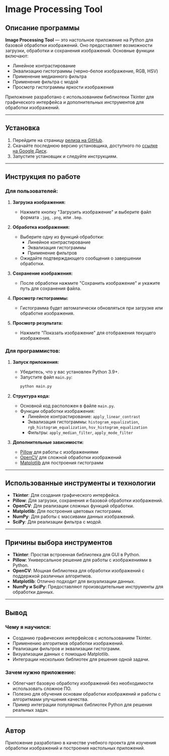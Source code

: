 # Image Processing Tool

## Описание программы
**Image Processing Tool** — это настольное приложение на Python для базовой обработки изображений. Оно предоставляет возможности загрузки, обработки и сохранения изображений. Основные функции включают:
- Линейное контрастирование
- Эквализацию гистограммы (черно-белое изображение, RGB, HSV)
- Применение медианного фильтра
- Применение фильтра с модой
- Просмотр гистограммы яркости изображения

Приложение разработано с использованием библиотеки Tkinter для графического интерфейса и дополнительных инструментов для обработки изображений.

---

## Установка

1. Перейдите на страницу [релиза на GitHub](https://github.com/shoksin/PCG-LAB3.git).
2. Скачайте последнюю версию установщика, доступного по [ссылке на Google Диск](https://drive.google.com/file/d/19bSd3YAwlArwv1WIf3ps0ygwCbIKPFFK/view?usp=sharing).
3. Запустите установщик и следуйте инструкциям.

---

## Инструкция по работе

### Для пользователей:
1. **Загрузка изображения:**
   - Нажмите кнопку "Загрузить изображение" и выберите файл формата `.jpg`, `.png`, или `.bmp`.

2. **Обработка изображения:**
   - Выберите одну из функций обработки:
     - Линейное контрастирование
     - Эквализация гистограммы
     - Применение фильтров
   - Ожидайте подтверждающего сообщения о завершении обработки.

3. **Сохранение изображения:**
   - После обработки нажмите "Сохранить изображение" и укажите путь для сохранения файла.

4. **Просмотр гистограммы:**
   - Гистограмма будет автоматически обновляться при загрузке или обработке изображения.

5. **Просмотр результата:**
   - Нажмите "Показать изображение" для отображения текущего изображения.

### Для программистов:
1. **Запуск приложения:**
   - Убедитесь, что у вас установлен Python 3.9+.
   - Запустите файл `main.py`:
     ```bash
     python main.py
     ```

2. **Структура кода:**
   - Основной код расположен в файле `main.py`.
   - Функции обработки изображения:
     - Линейное контрастирование: `apply_linear_contrast`
     - Эквализация гистограммы: `histogram_equalization`, `rgb_histogram_equalization`, `hsv_histogram_equalization`
     - Фильтры: `apply_median_filter`, `apply_mode_filter`

3. **Дополнительные зависимости:**
   - [Pillow](https://python-pillow.org/) для работы с изображениями
   - [OpenCV](https://opencv.org/) для сложной обработки изображений
   - [Matplotlib](https://matplotlib.org/) для построения гистограмм

---

## Использованные инструменты и технологии
- **Tkinter**: Для создания графического интерфейса.
- **Pillow**: Для загрузки, сохранения и базовой обработки изображений.
- **OpenCV**: Для реализации сложных функций обработки.
- **Matplotlib**: Для построения цветовых гистограмм.
- **NumPy**: Для работы с массивами данных изображений.
- **SciPy**: Для реализации фильтра с модой.

---

## Причины выбора инструментов
- **Tkinter**: Простая встроенная библиотека для GUI в Python.
- **Pillow**: Универсальное решение для работы с изображениями в Python.
- **OpenCV**: Мощная библиотека для обработки изображений с поддержкой различных алгоритмов.
- **Matplotlib**: Отлично подходит для визуализации данных.
- **NumPy и SciPy**: Предоставляют производительные инструменты для обработки данных.

---

## Вывод
### Чему я научился:
- Созданию графических интерфейсов с использованием Tkinter.
- Применению алгоритмов обработки изображений.
- Реализации фильтров и эквализации гистограмм.
- Визуализации данных с помощью Matplotlib.
- Интеграции нескольких библиотек для решения одной задачи.

### Зачем нужно приложение:
- Облегчает базовую обработку изображений без необходимости использовать сложное ПО.
- Полезно для обучения основам обработки изображений и работы с алгоритмами улучшения качества.
- Пример интеграции популярных библиотек Python для решения реальных задач.

---

## Автор
Приложение разработано в качестве учебного проекта для изучения обработки изображений и построения настольных приложений.
